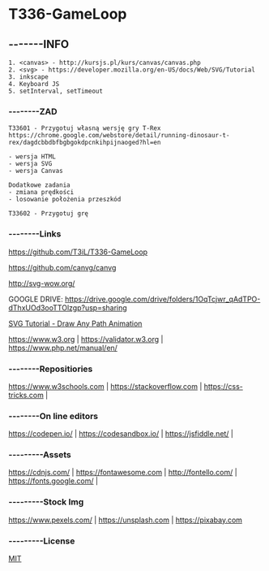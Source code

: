 # T336-GameLoop

## -------INFO
```
1. <canvas> - http://kursjs.pl/kurs/canvas/canvas.php
2. <svg> - https://developer.mozilla.org/en-US/docs/Web/SVG/Tutorial
3. inkscape
4. Keyboard JS
5. setInterval, setTimeout
```

### --------ZAD
```
T33601 - Przygotuj własną wersję gry T-Rex https://chrome.google.com/webstore/detail/running-dinosaur-t-rex/dagdcbbdbfbgbgokdpcnkihpijnaoged?hl=en

- wersja HTML
- wersja SVG
- wersja Canvas

Dodatkowe zadania
- zmiana prędkości
- losowanie położenia przeszkód

T33602 - Przygotuj grę 
```
### --------Links
https://github.com/T3iL/T336-GameLoop

https://github.com/canvg/canvg

http://svg-wow.org/

GOOGLE DRIVE: https://drive.google.com/drive/folders/1OqTcjwr_qAdTPO-dThxUOd3ooTTOlzgp?usp=sharing

[SVG Tutorial - Draw Any Path Animation](https://www.youtube.com/watch?v=cFhIc30crWA)

https://www.w3.org | https://validator.w3.org | https://www.php.net/manual/en/
### --------Repositiories
https://www.w3schools.com | https://stackoverflow.com | https://css-tricks.com |
### --------On line editors
https://codepen.io/ | https://codesandbox.io/ | https://jsfiddle.net/ |
### ---------Assets
https://cdnjs.com/ | https://fontawesome.com | http://fontello.com/ | https://fonts.google.com/ |
### ---------Stock Img
https://www.pexels.com/ | https://unsplash.com | https://pixabay.com
### ---------License
[MIT](https://choosealicense.com/licenses/mit/)

